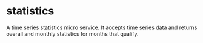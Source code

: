 # statistics
A time series statistics micro service. It accepts time series data and returns overall and monthly statistics for months that qualify.
